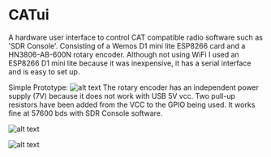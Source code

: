 # CATui
A hardware user interface to control CAT compatible radio software such as 'SDR Console'. Consisting of a Wemos D1 mini lite ESP8266 card and a HN3806-AB-600N rotary encoder. Although not using WiFi I used an ESP8266 D1 mini lite because it was inexpensive, it has a serial interface and is easy to set up.

Simple Prototype:
![alt text](https://github.com/Potatof/cathui/blob/master/docs/proto.jpg)
The rotary encoder has an independent power supply (7V) because it does not work with USB 5V vcc.
Two pull-up resistors have been added from the VCC to the GPIO being used.
It works fine at 57600 bds with SDR Console software.

![alt text](https://github.com/Potatof/cathui/blob/master/docs/final.jpg)

![alt text](https://github.com/Potatof/cathui/blob/master/docs/finalzoom.jpg)

